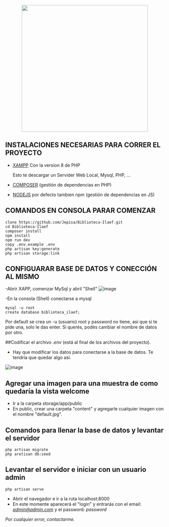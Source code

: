 <p align="center"><a href="https://biblioteca.ilaef.org" target="_blank"><img src="https://biblioteca.ilaef.org/img/logo-celeste.png" width="400"></a></p>

## INSTALACIONES NECESARIAS PARA CORRER EL PROYECTO

- [XAMPP](https://www.apachefriends.org/es/download.html) Con la version 8 de PHP

    Esto te descargar un Servider Web Local, Mysql, PHP, ...
- [COMPOSER](https://getcomposer.org/download/) (gestión de dependencias en PHP)
- [NODEJS](https://nodejs.org/es/)  por defecto tambien npm (gestión de dependencias en JS)


## COMANDOS EN CONSOLA PARAR COMENZAR
```
clone https://github.com/Jepisa/Biblioteca-Ilaef.git
cd Biblioteca-Ilaef
composer install
npm install
npm run dev
copy .env.example .env
php artisan key:generate
php artisan storage:link
```
## CONFIGUARAR BASE DE DATOS Y CONECCIÓN AL MISMO
 -Abrir XAPP, comenzar MySql y abril "Shell"
    ![image](https://user-images.githubusercontent.com/54465629/115766639-92db8980-a37e-11eb-8294-c255baa46748.png)

-En la consola (Shell) conectarse a mysql
```
mysql -u root
create database biblioteca_ilaef;
```
Por default se crea un -u (usuario) root y password no tiene, así que si te pide una, solo le das enter.
Si querés, podés cambiar el nombre de datos por otro.

##Codificar el archivo *.env* (está al final de los archivos del proyecto).
- Hay que modificar los datos para conectarse a la base de datos.
Te tendría que quedar algo así.
    
![image](https://user-images.githubusercontent.com/54465629/115768959-5e1d0180-a381-11eb-9167-da808adc2baa.png)

## Agregar una imagen para una muestra de como quedaría la vista welcome
- Ir a la carpeta storage/app/public
- En public, crear una carpeta "content" y agregarle cualquier imagen con el nombre "default.jpg".

## Comandos para llenar la base de datos y levantar el servidor
```
php artisan migrate
php aretisan db:seed
```

## Levantar el servidor e iniciar con un usuario admin
```
php artisan serve
```

- Abrir el navegador e ir a la ruta localhost:8000
- En este momente aparecerá el "login" y entrarás con el email: *admin@admin.com* y el password: *password* 

*Por cualquier error, contactarme.*
